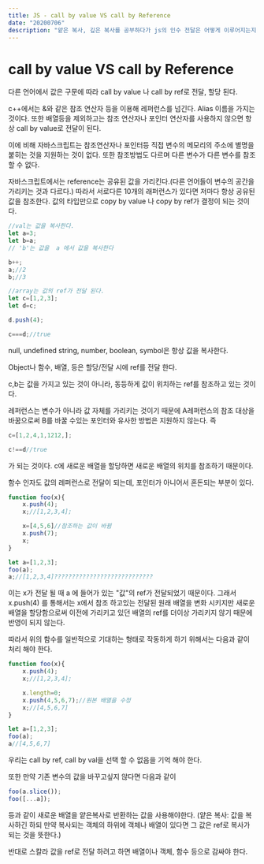 ```yaml
---
title: JS - call by value VS call by Reference
date: "20200706"
description: "얕은 복사, 깊은 복사를 공부하다가 js의 인수 전달은 어떻게 이루어지는지 궁금해져 정리해본 call by value VS call by Reference"
---
```


# call by value VS call by Reference

다른 언어에서 값은 구문에 따라 call by value 나 call by ref로 전달, 할당 된다.

c++에서는 &와 같은 참조 연산자 등을 이용해 레퍼런스를 넘긴다. Alias 이름을 가지는 것이다. 또한 배열등을 제외하고는 참조 연산자나 포인터 연산자를 사용하지 않으면 항상 call by value로 전달이 된다. 

이에 비해 자바스크립트는 참조연산자나 포인터등 직접 변수의 메모리의 주소에 별명을 붙히는 것을 지원하는 것이 없다. 또한 참조방법도 다르며 다른 변수가 다른 변수를 참조 할 수 없다. 

자바스크립트에서는 reference는 공유된 값을 가리킨다.(다른 언어들이 변수의 공간을 가리키는 것과 다르다.) 따라서 서로다른 10개의 래퍼런스가 있다면 저마다 항상 공유된 값을 참조한다. 값의 타입만으로 copy by value 나 copy by ref가 결정이 되는 것이다. 

```js
//val는 값을 복사한다.
let a=3;
let b=a;
// 'b'는 값을  a 에서 값을 복사한다  

b++;
a;//2
b;//3

//array는 값의 ref가 전달 된다.
let c=[1,2,3];
let d=c;

d.push(4);

c===d;//true

```
null, undefined string, number, boolean, symbol은 항상 값을 복사한다. 

Object나 함수, 배열, 등은 할당/전달 시에 ref를 전달 한다. 

c,b는 값을 가지고 있는 것이 아니라, 동등하게 값이 위치하는 ref를 참조하고 있는 것이다. 

레퍼런스는 변수가 아니라 값 자체를 가리키는 것이기 때문에 A레퍼런스의 참조 대상을 바꿈으로써 B를 바꿀 수있는 포인터와 유사한 방법은 지원하지 않는다.
즉
```js
c=[1,2,4,1,1212,];

c!==d//true
```
가 되는 것이다. c에 새로운 배열을 할당하면 새로운 배열의 위치를 참조하기 때문이다. 

함수 인자도 값의 레퍼런스로 전달이 되는데, 포인터가 아니어서 혼돈되는 부분이 있다. 

```js
function foo(x){
    x.push(4);
    x;//[1,2,3,4];

    x=[4,5,6]//참조하는 값이 바뀜
    x.push(7);
    x;
}

let a=[1,2,3];
foo(a);
a;//[1,2,3,4]????????????????????????????
```

이는 x가 전달 될 때 a 에 들어가 있는 "값"의 ref가 전달되었기 때문이다. 그래서 x.push(4) 를 통해서는 x에서 참조 하고있는 전달된 원래 배열을 변화 시키지만 새로운 배열을 할당함으로써 이전에 가리키고 있던 배열의 ref를 더이상 가리키지 않기 때문에 반영이 되지 않는다. 


따라서 위의 함수를 일반적으로 기대하는 형태로 작동하게 하기 위해서는 다음과 같이 처리 해야 한다. 
```js
function foo(x){
    x.push(4);
    x;//[1,2,3,4];

    x.length=0;
    x.push(4,5,6,7);//원본 배열을 수정
    x;//[4,5,6,7]
}

let a=[1,2,3];
foo(a);
a//[4,5,6,7]

```
우리는 call by ref, call by val을 선택 할 수 없음을 기억 해야 한다. 

또한 만약 기존 변수의 값을 바꾸고싶지 않다면 다음과 같이


```js
foo(a.slice());
foo([...a]);
```
등과 같이 새로운 배열을 얕은복사로 반환하는 값을 사용해야한다. (얕은 복사: 값을 복사하긴 하되 만약 복사되는 객체의 하위에 객체나 배열이 있다면 그 값은 ref로 복사가 되는 것을 뜻한다.)

반대로 스칼라 값을 ref로 전달 하려고 하면 배열이나 객체, 함수 등으로 감싸야 한다. 




